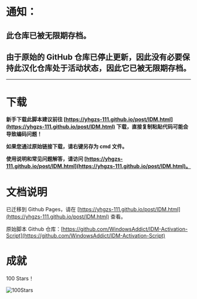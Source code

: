 # 通知：

## 此仓库已被无限期存档。

## 由于原始的 GitHub 仓库已停止更新，因此没有必要保持此汉化仓库处于活动状态，因此它已被无限期存档。

------------------------------------------------------------------------

# 下载

**新手下载此脚本建议前往 [https://yhgzs-111.github.io/post/IDM.html](https://yhgzs-111.github.io/post/IDM.html) 下载，直接复制粘贴代码可能会导致编码问题！**

**如果您通过原始链接下载，请右键另存为 cmd 文件。**

**使用说明和常见问题解答，请访问 [https://yhgzs-111.github.io/post/IDM.html](https://yhgzs-111.github.io/post/IDM.html)。**

# 文档说明

已迁移到 Github Pages，请在 [https://yhgzs-111.github.io/post/IDM.html](https://yhgzs-111.github.io/post/IDM.html) 查看。

原始脚本 Github 仓库：[https://github.com/WindowsAddict/IDM-Activation-Script](https://github.com/WindowsAddict/IDM-Activation-Script)

# 成就

100 Stars！

![100Stars](https://github.com/yhgzs-111/IDM-Activation-Script-ZH/assets/77568569/ff352b68-a474-4a08-8d38-430ccfddd11d)
